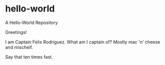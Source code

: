# hello-world
A Hello-World Repository

Greetings!

I am Captain Felix Rodriguez.  What am I captain of?  Mostly mac 'n' cheese and mischeif.

Say that ten times fast.
